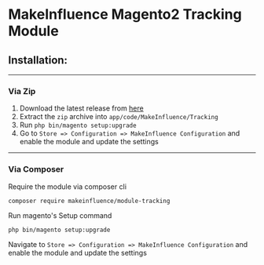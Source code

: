 # MakeInfluence Magento2 Tracking Module

## Installation:

---

### Via Zip

1. Download the latest release from [here](https://github.com/makeinfluence/module-tracking/archive/refs/tags/0.1.6.zip) 
2. Extract the `zip` archive into `app/code/MakeInfluence/Tracking`
3. Run `php bin/magento setup:upgrade`
4. Go to `Store => Configuration => MakeInfluence Configuration` and enable the module and update the settings
---
### Via Composer

Require the module via composer cli
```
composer require makeinfluence/module-tracking
```
Run magento's Setup command
```
php bin/magento setup:upgrade
```
Navigate to `Store => Configuration => MakeInfluence Configuration` and enable the module and update the settings
